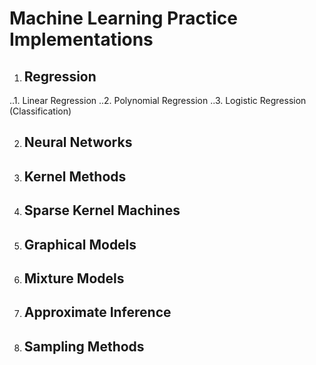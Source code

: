 # Machine Learning Practice Implementations

1. ## Regression
..1. Linear Regression
..2. Polynomial Regression
..3. Logistic Regression (Classification)

2. ## Neural Networks

3. ## Kernel Methods

4. ## Sparse Kernel Machines

5. ## Graphical Models

6. ## Mixture Models

7. ## Approximate Inference

8. ## Sampling Methods


